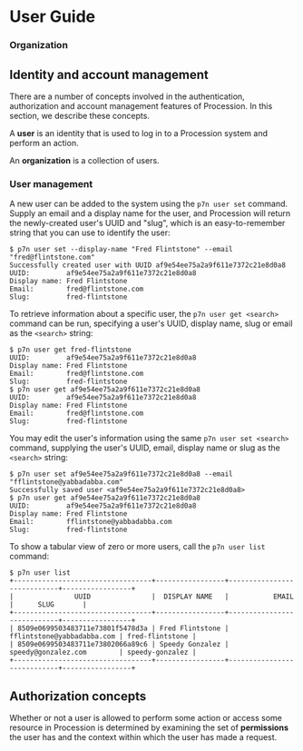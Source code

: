 # User Guide

### Organization

## Identity and account management

There are a number of concepts involved in the authentication, authorization
and account management features of Procession. In this section, we describe
these concepts.

A **user** is an identity that is used to log in to a Procession system and
perform an action.

An **organization** is a collection of users.

### User management

A new user can be added to the system using the `p7n user set` command. Supply
an email and a display name for the user, and Procession will return the
newly-created user's UUID and "slug", which is an easy-to-remember string that
you can use to identify the user:

```
$ p7n user set --display-name "Fred Flintstone" --email "fred@flintstone.com"
Successfully created user with UUID af9e54ee75a2a9f611e7372c21e8d0a8
UUID:         af9e54ee75a2a9f611e7372c21e8d0a8
Display name: Fred Flintstone
Email:        fred@flintstone.com
Slug:         fred-flintstone
```

To retrieve information about a specific user, the `p7n user get <search>`
command can be run, specifying a user's UUID, display name, slug or email as
the `<search>` string:

```
$ p7n user get fred-flintstone
UUID:         af9e54ee75a2a9f611e7372c21e8d0a8
Display name: Fred Flintstone
Email:        fred@flintstone.com
Slug:         fred-flintstone
$ p7n user get af9e54ee75a2a9f611e7372c21e8d0a8
UUID:         af9e54ee75a2a9f611e7372c21e8d0a8
Display name: Fred Flintstone
Email:        fred@flintstone.com
Slug:         fred-flintstone
```

You may edit the user's information using the same `p7n user set <search>`
command, supplying the user's UUID, email, display name or slug as the
`<search>` string:

```
$ p7n user set af9e54ee75a2a9f611e7372c21e8d0a8 --email "fflintstone@yabbadabba.com"
Successfully saved user <af9e54ee75a2a9f611e7372c21e8d0a8>
$ p7n user get af9e54ee75a2a9f611e7372c21e8d0a8
UUID:         af9e54ee75a2a9f611e7372c21e8d0a8
Display name: Fred Flintstone
Email:        fflintstone@yabbadabba.com
Slug:         fred-flintstone
```

To show a tabular view of zero or more users, call the `p7n user list` command:

```
$ p7n user list
+----------------------------------+-----------------+----------------------------+-----------------+
|               UUID               |  DISPLAY NAME   |           EMAIL            |      SLUG       |
+----------------------------------+-----------------+----------------------------+-----------------+
| 8509e0699503483711e73801f5478d3a | Fred Flintstone | fflintstone@yabbadabba.com | fred-flintstone |
| 8509e0699503483711e73802066a89c6 | Speedy Gonzalez | speedy@gonzalez.com        | speedy-gonzalez |
+----------------------------------+-----------------+----------------------------+-----------------+
```

## Authorization concepts

Whether or not a user is allowed to perform some action or access some resource
in Procession is determined by examining the set of **permissions** the user
has and the context within which the user has made a request.
